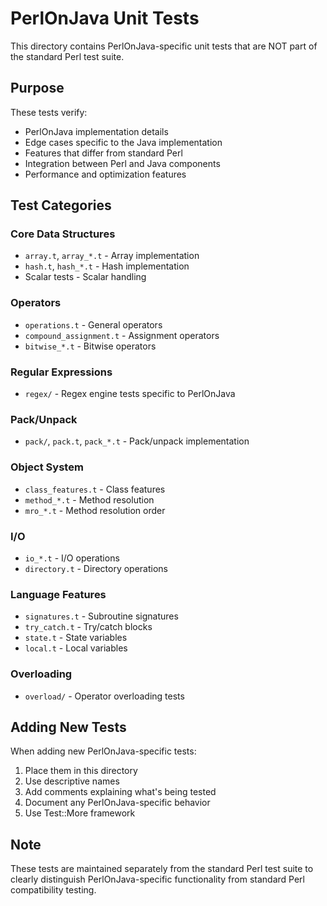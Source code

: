 # PerlOnJava Unit Tests

This directory contains PerlOnJava-specific unit tests that are NOT part of the standard Perl test suite.

## Purpose

These tests verify:
- PerlOnJava implementation details
- Edge cases specific to the Java implementation
- Features that differ from standard Perl
- Integration between Perl and Java components
- Performance and optimization features

## Test Categories

### Core Data Structures
- `array.t`, `array_*.t` - Array implementation
- `hash.t`, `hash_*.t` - Hash implementation
- Scalar tests - Scalar handling

### Operators
- `operations.t` - General operators
- `compound_assignment.t` - Assignment operators
- `bitwise_*.t` - Bitwise operators

### Regular Expressions
- `regex/` - Regex engine tests specific to PerlOnJava

### Pack/Unpack
- `pack/`, `pack.t`, `pack_*.t` - Pack/unpack implementation

### Object System
- `class_features.t` - Class features
- `method_*.t` - Method resolution
- `mro_*.t` - Method resolution order

### I/O
- `io_*.t` - I/O operations
- `directory.t` - Directory operations

### Language Features
- `signatures.t` - Subroutine signatures
- `try_catch.t` - Try/catch blocks
- `state.t` - State variables
- `local.t` - Local variables

### Overloading
- `overload/` - Operator overloading tests

## Adding New Tests

When adding new PerlOnJava-specific tests:
1. Place them in this directory
2. Use descriptive names
3. Add comments explaining what's being tested
4. Document any PerlOnJava-specific behavior
5. Use Test::More framework

## Note

These tests are maintained separately from the standard Perl test suite to clearly distinguish PerlOnJava-specific functionality from standard Perl compatibility testing.
